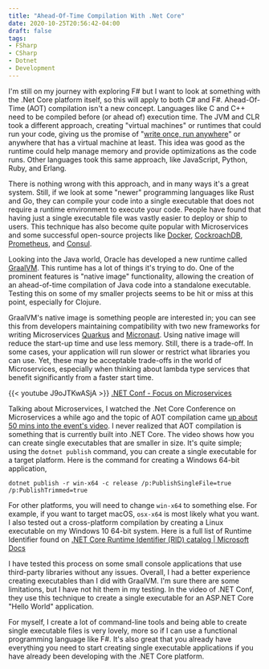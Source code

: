 ```yaml
---
title: "Ahead-Of-Time Compilation With .Net Core"
date: 2020-10-25T20:56:42-04:00
draft: false
tags:
- FSharp
- CSharp
- Dotnet
- Development
---
```


I'm still on my journey with exploring F# but I want to look at something with the .Net Core platform itself, so this will apply to both C# and F#. Ahead-Of-Time (AOT) compilation isn't a new concept. Languages like C and C++ need to be compiled before (or ahead of) execution time. The JVM and CLR took a different approach, creating "virtual machines" or runtimes that could run your code, giving us the promise of "[write once, run anywhere](https://en.wikipedia.org/wiki/Write_once,_run_anywhere)" or anywhere that has a virtual machine at least. This idea was good as the runtime could help manage memory and provide optimizations as the code runs. Other languages took this same approach, like JavaScript, Python, Ruby, and Erlang. 

There is nothing wrong with this approach, and in many ways it's a great system. Still, if we look at some "newer" programming languages like Rust and Go, they can compile your code into a single executable that does not require a runtime environment to execute your code. People have found that having just a single executable file was vastly easier to deploy or ship to users. This technique has also become quite popular with Microservices and some successful open-source projects like [Docker](https://www.docker.com), [CockroachDB](https://www.cockroachlabs.com), [Prometheus](https://prometheus.io), and [Consul](https://www.consul.io).

Looking into the Java world, Oracle has developed a new runtime called [GraalVM](https://www.graalvm.org). This runtime has a lot of things it's trying to do. One of the prominent features is "native image" functionality, allowing the creation of an ahead-of-time compilation of Java code into a standalone executable. Testing this on some of my smaller projects seems to be hit or miss at this point, especially for Clojure. 

GraalVM's native image is something people are interested in; you can see this from developers maintaining compatibility with two new frameworks for writing Microservices [Quarkus](https://t.co/8EJ7UFEXK4?amp=1) and [Micronaut](https://micronaut.io/). Using native image will reduce the start-up time and use less memory. Still, there is a trade-off. In some cases, your application will run slower or restrict what libraries you can use. Yet, these may be acceptable trade-offs in the world of Microservices, especially when thinking about lambda type services that benefit significantly from a faster start time.

{{< youtube J9oJTKwASjA >}}
[.NET Conf - Focus on Microservices](https://www.youtube.com/watch?v=J9oJTKwASjA)

Talking about Microservices, I watched the .Net Core Conference on Microservices a while ago and the topic of AOT compilation came [up about 50 mins into the event's video](https://youtu.be/J9oJTKwASjA?t=3012). I never realized that AOT compilation is something that is currently built into .NET Core. The video shows how you can create single executables that are smaller in size. It's quite simple; using the `dotnet publish` command, you can create a single executable for a target platform. Here is the command for creating a Windows 64-bit application, 

`dotnet publish -r win-x64 -c release /p:PublishSingleFile=true /p:PublishTrimmed=true`

For other platforms, you will need to change `win-x64` to something else. For example, if you want to target macOS, `osx-x64` is most likely what you want. I also tested out a cross-platform compilation by creating a Linux executable on my Windows 10 64-bit system. Here is a full list of Runtime Identifier found on [.NET Core Runtime Identifier (RID) catalog | Microsoft Docs](https://docs.microsoft.com/en-us/dotnet/core/rid-catalog)

I have tested this process on some small console applications that use third-party libraries without any issues. Overall, I had a better experience creating executables than I did with GraalVM. I'm sure there are some limitations, but I have not hit them in my testing. In the video of .NET Conf, they use this technique to create a single executable for an ASP.NET Core "Hello World" application.

For myself, I create a lot of command-line tools and being able to create single executable files is very lovely, more so if I can use a functional programming language like F#. It's also great that you already have everything you need to start creating single executable applications if you have already been developing with the .NET Core platform.